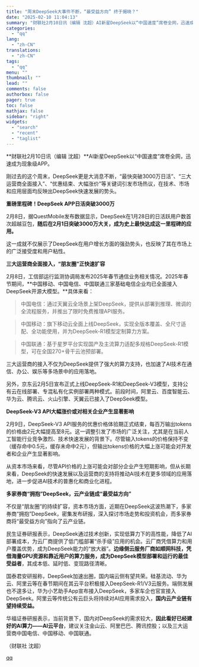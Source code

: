 ```yaml
---
title: "周末DeepSeek大事件不断，“最受益方向” 终于揭晓？"
date: "2025-02-10 11:04:13"
summary: "财联社2月10日讯（编辑 沈超）AI新星DeepSeek以“中国速度”席卷全网，迅速成为现象级APP..."
categories:
  - "qq"
lang:
  - "zh-CN"
translations:
  - "zh-CN"
tags:
  - "qq"
menu: ""
thumbnail: ""
lead: ""
comments: false
authorbox: false
pager: true
toc: false
mathjax: false
sidebar: "right"
widgets:
  - "search"
  - "recent"
  - "taglist"
---
```


**财联社2月10日讯（编辑 沈超）**AI新星DeepSeek以“中国速度”席卷全网，迅速成为现象级APP。

刚过去的这个周末，DeepSeek更是大消息不断，“最快突破3000万日活”、“三大运营商全面接入”、“优惠结束、大幅涨价”等关键词引发市场热议，在技术、市场和应用层面均反映出DeepSeek快速发展的势头。

**重磅里程碑！DeepSeek APP日活突破3000万**

2月8日，据QuestMobile发布数据显示，DeepSeek在1月28日的日活跃用户数首次超越豆包，**随后在2月1日突破3000万大关，成为史上最快达成这一里程碑的应用。**

这一成就不仅展示了DeepSeek在用户增长方面的强劲势头，也反映了其在市场上的广泛接受度和用户粘性。

**三大运营商全面接入，“朋友圈”正快速扩容**

2月8日，工信部运行监测协调局发布2025年春节通信业务相关情况。2025年春节期间，**中国移动、中国电信、中国联通三家基础电信企业均已全面接入DeepSeek开源大模型。**具体来看：

> 中国电信：通过天翼云全场景上架DeepSeek，提供从部署到推理、微调的全流程服务，并推出了限时免费推理API服务。

> 中国移动：旗下移动云全面上线DeepSeek，实现全版本覆盖、全尺寸适配、全功能使用，并为DeepSeek-R1模型定制算力方案。

> 中国联通：基于星罗平台实现国产及主流算力适配多规格DeepSeek-R1模型，可在全国270+骨干云池预部署。

三大运营商的接入不仅为DeepSeek提供了强大的算力支持，也加速了AI技术在通信、办公、娱乐等多场景中的应用落地。

另外，京东云2月5日宣布正式上线DeepSeek-R1和DeepSeek-V3模型，支持公有云在线部署、专混私有化实例部署两种模式。前段时间，阿里云、百度智能云、华为云、腾讯云、火山引擎、天翼云已接入了DeepSeek模型。

**DeepSeek-V3 API大幅涨价或对相关企业产生显著影响**

2月9日，DeepSeek-V3 API服务的优惠价格体验期正式结束，每百万输出tokens的价格由2元大幅提高至8元。这一调整引发了市场的广泛关注，尤其是在当前人工智能行业竞争激烈、技术快速发展的背景下。尽管输入tokens的价格保持不变（缓存命中0.5元，缓存未命中2元），但输出tokens价格的大幅上涨可能会对开发者和企业产生显著影响。

从资本市场来看，尽管API价格的上涨可能会对部分企业产生短期影响，但从长期来看，DeepSeek的快速发展以及运营商的支持将推动AI技术在更多领域的应用落地，进一步促进AI技术的普惠化和商业化进程。

**多家券商“拥抱”DeepSeek，云产业链成“最受益方向”**

不仅是“朋友圈”的持续扩容，资本市场方面，近期在DeepSeek这波热潮下，多家券商“拥抱”DeepSeek，密集发布研报，深入探讨市场走势和投资机会，而多家券商将“最受益方向”指向了云产业链。

民生证券研报表示，DeepSeek通过技术创新，实现低算力下的高性能，降低了AI部署成本，为云厂商提供了低门槛部署“杀手级”应用的机会。云厂商凭借算力和用户覆盖优势，成为DeepSeek能力的“放大器”。**边缘侧云服务厂商如顺网科技，凭借海量GPU资源和靠近用户的算力服务，成为DeepSeek模型部署和运行的最佳受益者**，其成本低、延时低、变现路径清晰。

国泰君安研报称，DeepSeek加速出圈，国内端云侧有望共荣。硅基流动、华为云、阿里云等在春节期间在其云平台积极接入DeepSeek-R1/V3云服务。端侧发展也不遑多让，华为小艺助手App宣布接入DeepSeek，多家车企也官宣接入DeepSeek。阿里云等传统公有云巨头将持续对AI应用需求投入，**国内云产业链有望持续受益。**

华福证券研报表示，当前背景下，国内对DeepSeek的需求较大，**因此看好已经建好的AI算力——AI云平台**，建议关注金山云、阿里巴巴、腾讯控股；以及三大运营商中国电信、中国移动、中国联通。

（财联社 沈超）

[qq](https://new.qq.com/rain/a/20250210A02SWW00)
